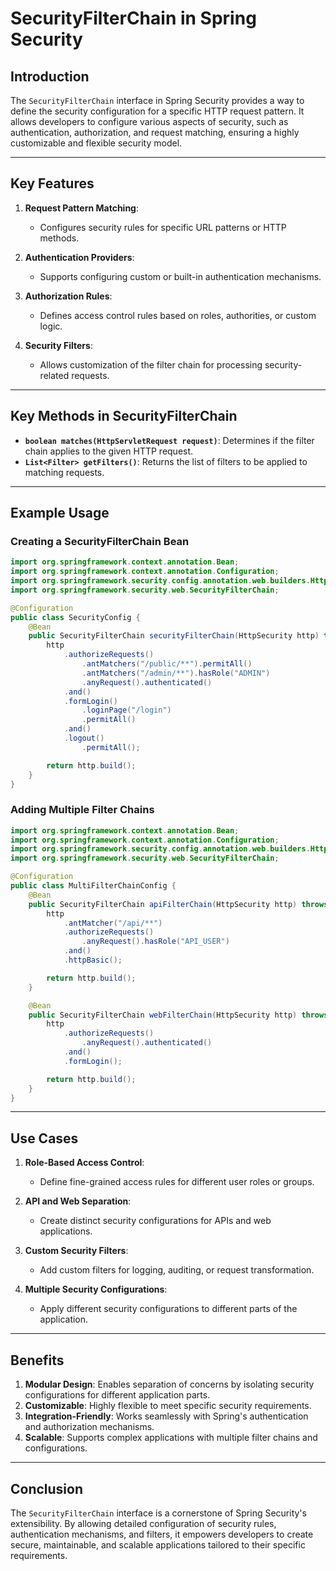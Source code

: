 # SecurityFilterChain in Spring Security

## Introduction
The `SecurityFilterChain` interface in Spring Security provides a way to define the security configuration for a specific HTTP request pattern. It allows developers to configure various aspects of security, such as authentication, authorization, and request matching, ensuring a highly customizable and flexible security model.

---

## Key Features

1. **Request Pattern Matching**:
    - Configures security rules for specific URL patterns or HTTP methods.

2. **Authentication Providers**:
    - Supports configuring custom or built-in authentication mechanisms.

3. **Authorization Rules**:
    - Defines access control rules based on roles, authorities, or custom logic.

4. **Security Filters**:
    - Allows customization of the filter chain for processing security-related requests.

---

## Key Methods in SecurityFilterChain

- **`boolean matches(HttpServletRequest request)`**: Determines if the filter chain applies to the given HTTP request.
- **`List<Filter> getFilters()`**: Returns the list of filters to be applied to matching requests.

---

## Example Usage

### Creating a SecurityFilterChain Bean
```java
import org.springframework.context.annotation.Bean;
import org.springframework.context.annotation.Configuration;
import org.springframework.security.config.annotation.web.builders.HttpSecurity;
import org.springframework.security.web.SecurityFilterChain;

@Configuration
public class SecurityConfig {
    @Bean
    public SecurityFilterChain securityFilterChain(HttpSecurity http) throws Exception {
        http
            .authorizeRequests()
                .antMatchers("/public/**").permitAll()
                .antMatchers("/admin/**").hasRole("ADMIN")
                .anyRequest().authenticated()
            .and()
            .formLogin()
                .loginPage("/login")
                .permitAll()
            .and()
            .logout()
                .permitAll();

        return http.build();
    }
}
```

### Adding Multiple Filter Chains
```java
import org.springframework.context.annotation.Bean;
import org.springframework.context.annotation.Configuration;
import org.springframework.security.config.annotation.web.builders.HttpSecurity;
import org.springframework.security.web.SecurityFilterChain;

@Configuration
public class MultiFilterChainConfig {
    @Bean
    public SecurityFilterChain apiFilterChain(HttpSecurity http) throws Exception {
        http
            .antMatcher("/api/**")
            .authorizeRequests()
                .anyRequest().hasRole("API_USER")
            .and()
            .httpBasic();

        return http.build();
    }

    @Bean
    public SecurityFilterChain webFilterChain(HttpSecurity http) throws Exception {
        http
            .authorizeRequests()
                .anyRequest().authenticated()
            .and()
            .formLogin();

        return http.build();
    }
}
```

---

## Use Cases

1. **Role-Based Access Control**:
    - Define fine-grained access rules for different user roles or groups.

2. **API and Web Separation**:
    - Create distinct security configurations for APIs and web applications.

3. **Custom Security Filters**:
    - Add custom filters for logging, auditing, or request transformation.

4. **Multiple Security Configurations**:
    - Apply different security configurations to different parts of the application.

---

## Benefits

1. **Modular Design**: Enables separation of concerns by isolating security configurations for different application parts.
2. **Customizable**: Highly flexible to meet specific security requirements.
3. **Integration-Friendly**: Works seamlessly with Spring's authentication and authorization mechanisms.
4. **Scalable**: Supports complex applications with multiple filter chains and configurations.

---

## Conclusion
The `SecurityFilterChain` interface is a cornerstone of Spring Security's extensibility. By allowing detailed configuration of security rules, authentication mechanisms, and filters, it empowers developers to create secure, maintainable, and scalable applications tailored to their specific requirements.

